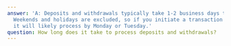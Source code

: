 ```yaml
---
answer: 'A: Deposits and withdrawals typically take 1-2 business days to process.
  Weekends and holidays are excluded, so if you initiate a transaction on Friday,
  it will likely process by Monday or Tuesday.'
question: How long does it take to process deposits and withdrawals?
---
```

